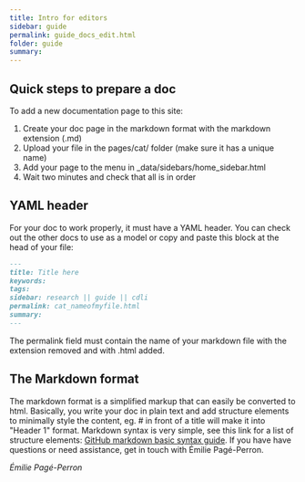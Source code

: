 ```yaml
---
title: Intro for editors
sidebar: guide
permalink: guide_docs_edit.html
folder: guide
summary:
---
```


## Quick steps to prepare a doc
To add a new documentation page to this site:

1. Create your doc page in the markdown format with the markdown extension (.md)  
2. Upload your file in the pages/cat/ folder (make sure it has a unique name)  
3. Add your page to the menu in \_data/sidebars/home_sidebar.html  
4. Wait two minutes and check that all is in order  

## YAML header
For your doc to work properly, it must have a YAML header. You can check out the other docs to use as a model or copy and paste this block at the head of your file:  

```md
---
title: Title here
keywords:
tags:
sidebar: research || guide || cdli
permalink: cat_nameofmyfile.html
summary:
---
````
The permalink field must contain the name of your markdown file with the extension removed and with .html added.

## The Markdown format
The markdown format is a simplified markup that can easily be converted to html. Basically, you write your doc in plain text and add structure elements to minimally style the content, eg. \# in front of a title will make it into "Header 1" format. Markdown syntax is very simple, see this link for a list of structure elements:
[GitHub markdown basic syntax guide](https://guides.github.com/features/mastering-markdown/#syntax).
If you have have questions or need assistance, get in touch with Émilie Pagé-Perron.

*Émilie Pagé-Perron*

